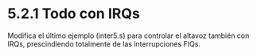 # 5.2.1 Todo con IRQs

Modifica el último ejemplo (inter5.s) para controlar el altavoz también con
IRQs, prescindiendo totalmente de las interrupciones FIQs.